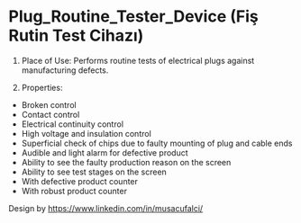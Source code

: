 # Plug_Routine_Tester_Device (Fiş Rutin Test Cihazı)

1) Place of Use: Performs routine tests of electrical plugs against manufacturing defects.

2) Properties:

- Broken control
- Contact control
- Electrical continuity control
- High voltage and insulation control
- Superficial check of chips due to faulty mounting of plug and cable ends
- Audible and light alarm for defective product
- Ability to see the faulty production reason on the screen
- Ability to see test stages on the screen
- With defective product counter
- With robust product counter

Design by https://www.linkedin.com/in/musacufalci/
